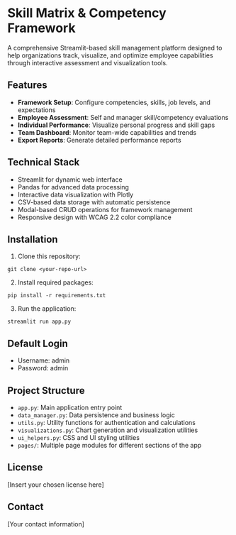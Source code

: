 # Skill Matrix & Competency Framework

A comprehensive Streamlit-based skill management platform designed to help organizations track, visualize, and optimize employee capabilities through interactive assessment and visualization tools.

## Features

- **Framework Setup**: Configure competencies, skills, job levels, and expectations
- **Employee Assessment**: Self and manager skill/competency evaluations
- **Individual Performance**: Visualize personal progress and skill gaps
- **Team Dashboard**: Monitor team-wide capabilities and trends
- **Export Reports**: Generate detailed performance reports

## Technical Stack

- Streamlit for dynamic web interface
- Pandas for advanced data processing
- Interactive data visualization with Plotly
- CSV-based data storage with automatic persistence
- Modal-based CRUD operations for framework management
- Responsive design with WCAG 2.2 color compliance

## Installation

1. Clone this repository:
```
git clone <your-repo-url>
```

2. Install required packages:
```
pip install -r requirements.txt
```

3. Run the application:
```
streamlit run app.py
```

## Default Login

- Username: admin
- Password: admin

## Project Structure

- `app.py`: Main application entry point
- `data_manager.py`: Data persistence and business logic
- `utils.py`: Utility functions for authentication and calculations
- `visualizations.py`: Chart generation and visualization utilities
- `ui_helpers.py`: CSS and UI styling utilities
- `pages/`: Multiple page modules for different sections of the app

## License

[Insert your chosen license here]

## Contact

[Your contact information]